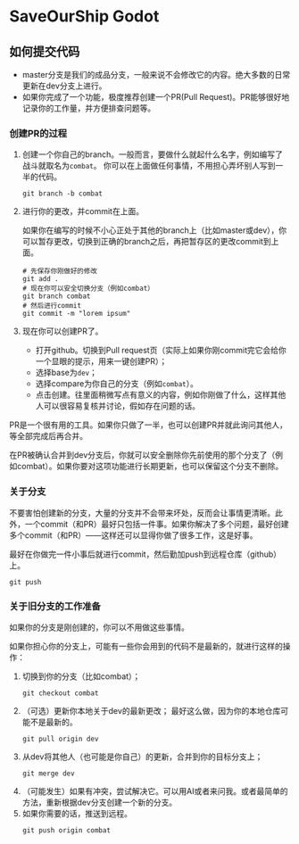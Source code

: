 # SaveOurShip Godot
## 如何提交代码
- master分支是我们的成品分支，一般来说不会修改它的内容。绝大多数的日常更新在dev分支上进行。
- 如果你完成了一个功能，极度推荐创建一个PR(Pull Request)。PR能够很好地记录你的工作量，并方便排查问题等。
### 创建PR的过程
1. 创建一个你自己的branch。一般而言，要做什么就起什么名字，例如编写了战斗就取名为`combat`。
   你可以在上面做任何事情，不用担心弄坏别人写到一半的代码。
   ```
   git branch -b combat
   ```
3. 进行你的更改，并commit在上面。
   
   如果你在编写的时候不小心正处于其他的branch上（比如master或dev），你可以暂存更改，切换到正确的branch之后，再把暂存区的更改commit到上面。
   ```
   # 先保存你刚做好的修改
   git add .
   # 现在你可以安全切换分支（例如combat）
   git branch combat
   # 然后进行commit
   git commit -m "lorem ipsum"
   ```
4. 现在你可以创建PR了。

   * 打开github。切换到Pull request页（实际上如果你刚commit完它会给你一个显眼的提示，用来一键创建PR）；
   * 选择base为`dev`；
   * 选择compare为你自己的分支（例如`combat`）。
   * 点击创建。往里面稍微写点有意义的内容，例如你刚做了什么，这样其他人可以很容易复核并讨论，假如存在问题的话。
  
PR是一个很有用的工具。如果你只做了一半，也可以创建PR并就此询问其他人，等全部完成后再合并。

在PR被确认合并到dev分支后，你就可以安全删除你先前使用的那个分支了（例如combat）。如果你要对这项功能进行长期更新，也可以保留这个分支不删除。

### 关于分支

不要害怕创建新的分支，大量的分支并不会带来坏处，反而会让事情更清晰。此外，一个commit（和PR）最好只包括一件事。如果你解决了多个问题，最好创建多个commit（和PR）——这样还可以显得你做了很多工作，这是好事。

最好在你做完一件小事后就进行commit，然后勤加push到远程仓库（github）上。
```
git push
```

### 关于旧分支的工作准备
如果你的分支是刚创建的，你可以不用做这些事情。

如果你担心你的分支上，可能有一些你会用到的代码不是最新的，就进行这样的操作：
1. 切换到你的分支（比如combat）；
   ```
   git checkout combat
   ```
2. （可选）更新你本地关于dev的最新更改；
   最好这么做，因为你的本地仓库可能不是最新的。
   ```
   git pull origin dev
   ```
3. 从dev将其他人（也可能是你自己）的更新，合并到你的目标分支上；
   ```
   git merge dev
   ```
4. （可能发生）如果有冲突，尝试解决它。可以用AI或者来问我。或者最简单的方法，重新根据dev分支创建一个新的分支。
5. 如果你需要的话，推送到远程。
   ```
   git push origin combat
   ```
